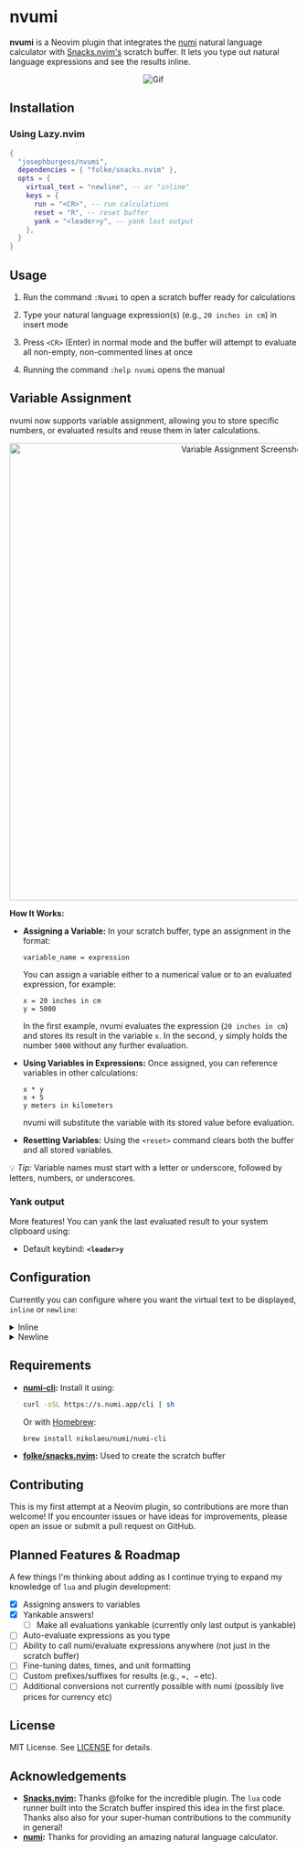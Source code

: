 # nvumi

**nvumi** is a Neovim plugin that integrates the [numi](https://github.com/nikolaeu/numi) natural language calculator with [Snacks.nvim's](https://github.com/folke/snacks.nvim/blob/main/docs/scratch.md) scratch buffer. It lets you type out natural language expressions and see the results inline.

<p align="center">
  <img src="https://github.com/user-attachments/assets/d330a0f8-ccb5-44f3-b1b9-a2775dda72e5" alt="Gif" />
</p>

## Installation

### Using Lazy.nvim

```lua
{
  "josephburgess/nvumi",
  dependencies = { "folke/snacks.nvim" },
  opts = {
    virtual_text = "newline", -- or "inline"
    keys = {
      run = "<CR>", -- run calculations
      reset = "R", -- reset buffer
      yank = "<leader>y", -- yank last output
    },
  }
}
```

## Usage

1. Run the command `:Nvumi` to open a scratch buffer ready for calculations

2. Type your natural language expression(s) (e.g., `20 inches in cm`) in insert mode

3. Press `<CR>` (Enter) in normal mode and the buffer will attempt to evaluate all non-empty, non-commented lines at once

4. Running the command `:help nvumi` opens the manual

## Variable Assignment

nvumi now supports variable assignment, allowing you to store specific numbers, or evaluated results and reuse them in later calculations.

<p align="center">
  <img src="https://github.com/user-attachments/assets/ea3c06ed-2555-45b3-85bb-89e4834f9d97" alt="Variable Assignment Screenshot" width="800" />
</p>

**How It Works:**

- **Assigning a Variable:**
  In your scratch buffer, type an assignment in the format:

  ```text
  variable_name = expression
  ```

  You can assign a variable either to a numerical value or to an evaluated expression, for example:

  ```text
  x = 20 inches in cm
  y = 5000
  ```

  In the first example, nvumi evaluates the expression (`20 inches in cm`) and stores its result in the variable `x`.
  In the second, `y` simply holds the number `5000` without any further evaluation.

- **Using Variables in Expressions:**
  Once assigned, you can reference variables in other calculations:

  ```text
  x * y
  x + 5
  y meters in kilometers
  ```

  nvumi will substitute the variable with its stored value before evaluation.

- **Resetting Variables:**
  Using the `<reset>` command clears both the buffer and all stored variables.

💡 _Tip:_ Variable names must start with a letter or underscore, followed by letters, numbers, or underscores.

### **Yank output**

More features! You can yank the last evaluated result to your system clipboard using:

- Default keybind: **`<leader>y`**

## Configuration

Currently you can configure where you want the virtual text to be displayed, `inline` or `newline`:

<details closed>
  <summary>Inline</summary>
  <p>
    <img src="https://github.com/user-attachments/assets/dae054cc-bddb-49c2-802a-68bfc9108d49" alt="Inline Screenshot" />
  </p>
</details>

<details closed>
  <summary>Newline</summary>
  <p>
    <img src="https://github.com/user-attachments/assets/f7222430-4cb4-4eb7-a155-477d70dc39ff" alt="Newline Screenshot" />
  </p>
</details>

## Requirements

- **[numi-cli](https://github.com/nikolaeu/numi):**
  Install it using:

  ```bash
  curl -sSL https://s.numi.app/cli | sh
  ```

  Or with [Homebrew](https://brew.sh/):

  ```bash
  brew install nikolaeu/numi/numi-cli
  ```

- **[folke/snacks.nvim](https://github.com/folke/snacks.nvim):**
  Used to create the scratch buffer

## Contributing

This is my first attempt at a Neovim plugin, so contributions are more than welcome! If you encounter issues or have ideas for improvements, please open an issue or submit a pull request on GitHub.

## Planned Features & Roadmap

A few things I'm thinking about adding as I continue trying to expand my knowledge of `lua` and plugin development:

- [x] Assigning answers to variables
- [x] Yankable answers!
  - [ ] Make all evaluations yankable (currently only last output is yankable)
- [ ] Auto-evaluate expressions as you type
- [ ] Ability to call numi/evaluate expressions anywhere (not just in the scratch buffer)
- [ ] Fine-tuning dates, times, and unit formatting
- [ ] Custom prefixes/suffixes for results (e.g., `=, →` etc).
- [ ] Additional conversions not currently possible with numi (possibly live prices for currency etc)

## License

MIT License. See [LICENSE](LICENSE) for details.

## Acknowledgements

- **[Snacks.nvim](https://github.com/folke/snacks.nvim):**
  Thanks @folke for the incredible plugin. The `lua` code runner built into the Scratch buffer inspired this idea in the first place. Thanks also also for your super-human contributions to the community in general!
- **[numi](https://github.com/nikolaeu/numi):**
  Thanks for providing an amazing natural language calculator.
